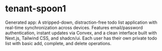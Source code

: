 # tenant-spoon1
Generated app: A stripped-down, distraction-free todo list application with real-time synchronization across devices. Features email/password authentication, instant updates via Convex, and a clean interface built with Next.js, Tailwind CSS, and shadcn/ui. Each user has their own private todo list with basic add, complete, and delete operations.
